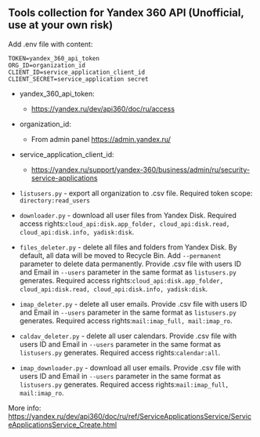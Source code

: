 ## Tools collection for Yandex 360 API (Unofficial, use at your own risk)

Add .env file with content:

```
TOKEN=yandex_360_api_token
ORG_ID=organization_id
CLIENT_ID=service_application_client_id
CLIENT_SECRET=service_application secret
```

- yandex_360_api_token:
  - https://yandex.ru/dev/api360/doc/ru/access
- organization_id:
  - From admin panel https://admin.yandex.ru/
- service_application_client_id: 
  - https://yandex.ru/support/yandex-360/business/admin/ru/security-service-applications



- `listusers.py` - export all organization to .csv file. Required token scope: `directory:read_users` 
- `downloader.py` - download all user files from Yandex Disk. Required access rights:`cloud_api:disk.app_folder, cloud_api:disk.read, cloud_api:disk.info, yadisk:disk`.
- `files_deleter.py` - delete all files and folders from Yandex Disk. By default, all data will be moved
to Recycle Bin. Add `--permanent` parameter to delete data permanently. Provide .csv file with users ID
and Email in `--users` parameter
in the same format as `listusers.py` generates. Required access rights:`cloud_api:disk.app_folder, cloud_api:disk.read, cloud_api:disk.info, yadisk:disk`.
- `imap_deleter.py` - delete all user emails. Provide .csv file with users ID and Email in `--users` parameter
in the same format as `listusers.py` generates. Required access rights:`mail:imap_full, mail:imap_ro`.
- `caldav_deleter.py` - delete all user calendars. Provide .csv file with users ID and Email in `--users` parameter
in the same format as `listusers.py` generates. Required access rights:`calendar:all`.
- `imap_downloader.py` - download all user emails. Provide .csv file with users ID and Email in `--users` parameter
in the same format as `listusers.py` generates. Required access rights:`mail:imap_full, mail:imap_ro`.

More info: https://yandex.ru/dev/api360/doc/ru/ref/ServiceApplicationsService/ServiceApplicationsService_Create.html
 